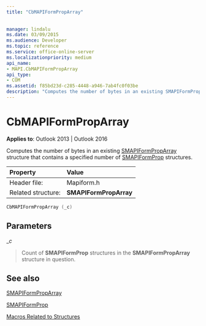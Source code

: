 ```yaml
---
title: "CbMAPIFormPropArray"
 
 
manager: lindalu
ms.date: 03/09/2015
ms.audience: Developer
ms.topic: reference
ms.service: office-online-server
ms.localizationpriority: medium
api_name:
- MAPI.CbMAPIFormPropArray
api_type:
- COM
ms.assetid: f85bd23d-c285-4448-a946-7ab4fc0f03be
description: "Computes the number of bytes in an existing SMAPIFormPropArray structure that contains a specified number of SMAPIFormProp structures."
---
```


# CbMAPIFormPropArray

  
  
**Applies to**: Outlook 2013 | Outlook 2016 
  
Computes the number of bytes in an existing [SMAPIFormPropArray](smapiformproparray.md) structure that contains a specified number of [SMAPIFormProp](smapiformprop.md) structures. 
  
|Property |Value |
|:-----|:-----|
|Header file:  <br/> |Mapiform.h  <br/> |
|Related structure:  <br/> |**SMAPIFormPropArray** <br/> |
   
```cpp
CbMAPIFormPropArray (_c)
```

## Parameters

 __c_
  
> Count of **SMAPIFormProp** structures in the **SMAPIFormPropArray** structure in question. 
    
## See also



[SMAPIFormPropArray](smapiformproparray.md)
  
[SMAPIFormProp](smapiformprop.md)


[Macros Related to Structures](macros-related-to-structures.md)

